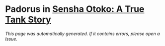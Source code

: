 # Padorus in [Sensha Otoko: A True Tank Story](https://myanimelist.net/manga/45417/Sensha_Otoko__A_True_Tank_Story)

###### This page was automatically generated. If it contains errors, please open a Issue.
